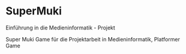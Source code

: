 # SuperMuki
Einführung in die Medieninformatik - Projekt

Super Muki Game für die Projektarbeit in Medieninformatik, Platformer Game
